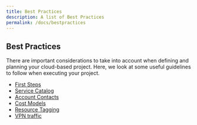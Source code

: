```yaml
---
title: Best Practices
description: A list of Best Practices
permalink: /docs/bestpractices
---
```


## Best Practices

There are important considerations to take into account when defining and planning your cloud-based project.
Here, we look at some useful guidelines to follow when executing your project.

*  [First Steps](bestpractices/firststeps)
*  [Service Catalog](bestpractices/servicecatalog)
*  [Account Contacts](bestpractices/contacts)
*  [Cost Models](bestpractices/costmodels)
*  [Resource Tagging](bestpractices/tagging)
*  [VPN traffic](bestpractices/vpn)
